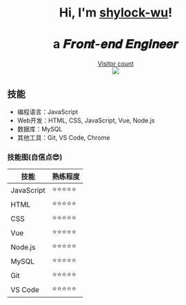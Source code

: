 <h1 align="center">Hi, I'm <a href="yuwangi.github.io">shylock-wu</a>!</h1>
<h1 align="center">a 𝑭𝒓𝒐𝒏𝒕-𝒆𝒏𝒅 𝑬𝒏𝒈𝒊𝒏𝒆𝒆𝒓  </h1>
<a href="yuwangi.github.io"><p align="center"> Visitor count<br> <img src="https://profile-counter.glitch.me/shylock-wu/count.svg" /></a>

## 技能

- 编程语言：JavaScript
- Web开发：HTML, CSS, JavaScript, Vue, Node.js
- 数据库：MySQL
- 其他工具：Git, VS Code, Chrome

### 技能图(自信点😎)

| 技能 | 熟练程度 |
| ---- | -------- |
| JavaScript | ⭐⭐⭐⭐⭐ |
| HTML | ⭐⭐⭐⭐⭐ |
| CSS | ⭐⭐⭐⭐⭐ |
| Vue | ⭐⭐⭐⭐⭐ |
| Node.js | ⭐⭐⭐⭐⭐ |
| MySQL | ⭐⭐⭐⭐⭐ |
| Git | ⭐⭐⭐⭐⭐ |
| VS Code | ⭐⭐⭐⭐⭐ |

<!--
**shylock-wu/shylock-wu** is a ✨ _special_ ✨ repository because its `README.md` (this file) appears on your GitHub profile.

Here are some ideas to get you started:

- 🔭 I’m currently working on ...
- 🌱 I’m currently learning ...
- 👯 I’m looking to collaborate on ...
- 🤔 I’m looking for help with ...
- 💬 Ask me about ...
- 📫 How to reach me: ...
- 😄 Pronouns: ...
- ⚡ Fun fact: ...
-->
